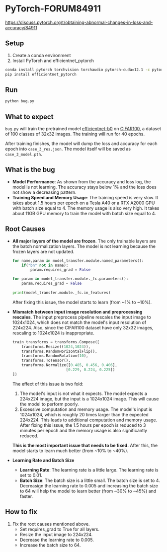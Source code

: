 # PyTorch-FORUM84911

https://discuss.pytorch.org/t/obtaining-abnormal-changes-in-loss-and-accuracy/84911


## Setup

1. Create a conda environment
2. Install PyTorch and efficientnet_pytorch
```bash
conda install pytorch torchvision torchaudio pytorch-cuda=12.1 -c pytorch -c nvidia
pip install efficientnet_pytorch
```

## Run

```bash
python bug.py
```

## What to expect

`bug.py` will train the pretrained model [efficientnet-b0](https://github.com/lukemelas/EfficientNet-PyTorch) on [CIFAR100](https://www.cs.toronto.edu/~kriz/cifar.html), a dataset of 100 classes of 32x32 images. The training will run for 40 epochs.

After training finishes, the model will dump the loss and accuracy for each epoch into `case_3_res.json`. The model itself will be saved as `case_3_model.pth`.

## What is the bug

- **Model Performance**: As shown from the accuracy and loss log, the model is not learning. The accuracy stays below 1% and the loss does not show a decreasing pattern.
- **Training Speed and Memory Usage**: The training speed is very slow. It takes about 1.5 hours per epoch on a Tesla A40 or a RTX A2000 GPU with batch size equal to 4. The memory usage is also very high. It takes about 11GB GPU memory to train the model with batch size equal to 4. 


## Root Causes

- **All major layers of the model are frozen**. The only trainable layers are the batch normalization layers. The model is not learning because the frozen layers are not updated.
  ```python
  for name,param in model_transfer.module.named_parameters():
      if("bn" not in name):
          param.requires_grad = False

  for param in model_transfer.module._fc.parameters():
      param.requires_grad = False
    
  print(model_transfer.module._fc.in_features)
  ```
  After fixing this issue, the model starts to learn (from ~1% to ~10%).

- **Mismatch between input image resolution and preprocessing rescales**. The input preprocess pipeline rescales the input image to 1024x1024, which does not match the model's input resolution of 224x224. Also, since the CIFAR100 dataset have only 32x32 images, rescaling to 1024x1024 is inappropriate.
  ```python
  train_transforms = transforms.Compose([
      transforms.Resize((1024,1024)),
      transforms.RandomHorizontalFlip(),
      transforms.RandomRotation(10),
      transforms.ToTensor(),
      transforms.Normalize([0.485, 0.456, 0.406], 
                          [0.229, 0.224, 0.225])
  ])
  ```
  The effect of this issue is two fold:
    1. The model's input is not what it expects. The model expects a 224x224 image, but the input is a 1024x1024 image. This will cause the model to perform poorly.
    2. Excessive computation and memory usage. The model's input is 1024x1024, which is roughly 20 times larger than the expected 224x224. This leads to additional computation and memory usage. After fixing this issue, the 1.5 hours per epoch is reduced to 3 minutes per epoch and the memory usage is also significantly reduced.

    **This is the most important issue that needs to be fixed.** After this, the model starts to learn much better (from ~10% to ~40%).

- **Learning Rate and Batch Size**
    - **Learning Rate**: The learning rate is a little large. The learning rate is set to 0.01. 
    - **Batch Size**: The batch size is a little small. The batch size is set to 4.
    Decreasign the learning rate to 0.005 and increasing the batch size to 64 will help the model to learn better (from ~30% to ~45%) and faster.

## How to fix
1. Fix the root causes mentioned above.
    - Set requires_grad to True for all layers.
    - Resize the input image to 224x224.
    - Decrease the learning rate to 0.005.
    - Increase the batch size to 64.